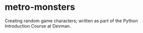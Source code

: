 # metro-monsters
Creating random game characters; written as part of the Python Introduction Course at Devman.
